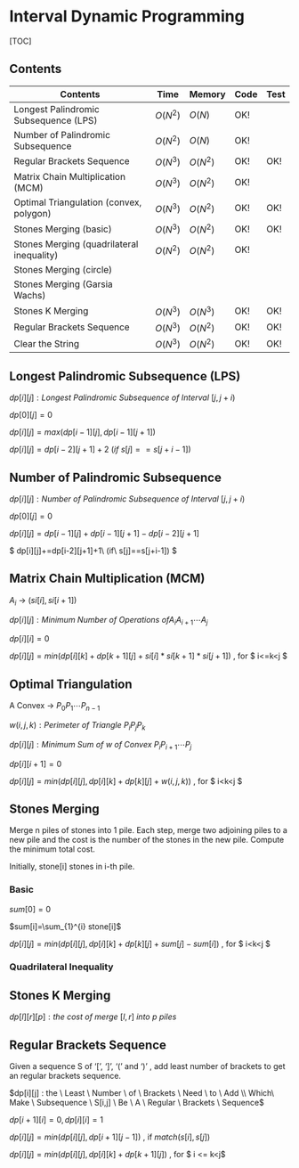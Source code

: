 # Interval Dynamic Programming



[TOC]



## Contents

| Contents                                  | Time     | Memory   | Code | Test |
| ----------------------------------------- | -------- | -------- | ---- | ---- |
| Longest Palindromic Subsequence (LPS)     | $O(N^2)$ | $O(N)$   | OK!  |      |
| Number of Palindromic Subsequence         | $O(N^2)$ | $O(N)$   | OK!  |      |
| Regular Brackets Sequence                 | $O(N^3)$ | $O(N^2)$ | OK!  | OK!  |
| Matrix Chain Multiplication (MCM)         | $O(N^3)$ | $O(N^2)$ | OK!  |      |
| Optimal Triangulation (convex, polygon)   | $O(N^3)$ | $O(N^2)$ | OK!  | OK!  |
| Stones Merging (basic)                    | $O(N^3)$ | $O(N^2)$ | OK!  | OK!  |
| Stones Merging (quadrilateral inequality) | $O(N^2)$ | $O(N^2)$ | OK!  |      |
| Stones Merging (circle)                   |          |          |      |      |
| Stones Merging (Garsia Wachs)             |          |          |      |      |
| Stones K Merging                          | $O(N^3)$ | $O(N^3)$ | OK!  | OK!  |
| Regular Brackets Sequence                 | $O(N^3)$ | $O(N^2)$ | OK!  | OK!  |
| Clear the String                          | $O(N^3)$ | $O(N^2)$ | OK!  | OK!  |



## Longest Palindromic Subsequence (LPS)

$dp[i][j]: Longest\ Palindromic\ Subsequence\ of\ Interval\ [j,j+i)$

$dp[0][j]=0$

$dp[i][j]=max(dp[i-1][j],dp[i-1][j+1])$

$dp[i][j]=dp[i-2][j+1]+2\ (if\ s[j]==s[j+i-1])$



## Number of Palindromic Subsequence

$dp[i][j]: Number\ of\ Palindromic\ Subsequence\ of\ Interval\ [j,j+i)​$

$dp[0][j]=0$

$dp[i][j]=dp[i-1][j]+dp[i-1][j+1]-dp[i-2][j+1]​$

$ dp[i][j]+=dp[i-2][j+1]+1\ (if\ s[j]==s[j+i-1]) ​$



## Matrix Chain Multiplication (MCM)

$A_i$ -> $(si[i],si[i+1])$

$dp[i][j] : Minimum \ Number \ of \ Operations \  of A_i A_{i+1} \cdots A_{j}$

$dp[i][i]=0$

$dp[i][j]=min(dp[i][k]+dp[k+1][j]+si[i]*si[k+1]*si[j+1])$ , for $ i<=k<j $



## Optimal Triangulation

A Convex -> $P_0 P_{1} \cdots P_{n-1}$

$w(i,j,k) : Perimeter \ of \ Triangle \ P_{i} P_{j} P_{k}$

$dp[i][j] : Minimum \ Sum \ of \ w \ of \ Convex \ P_i P_{i+1} \cdots P_{j}$

$dp[i][i+1]=0$

$dp[i][j]=min(dp[i][j],dp[i][k]+dp[k][j]+w(i,j,k))$ , for $ i<k<j $



## Stones Merging 

Merge n piles of stones into 1 pile. Each step, merge two adjoining piles to a new pile and the cost is the number of the stones in the new pile. Compute the minimum total cost.

Initially, stone[i] stones in i-th pile.

### Basic

$sum[0]=0$

$sum[i]=\sum_{1}^{i} stone[i]$

$dp[i][j]=min(dp[i][j],dp[i][k]+dp[k][j]+sum[j]-sum[i])$ , for $ i<k<j $



### Quadrilateral Inequality



## Stones K Merging

$dp[l][r][p]: the \ cost \ of \ merge \ [l,r] \ into \ p \ piles$





## Regular Brackets Sequence

Given a sequence S of ‘[’, ‘]’, ‘(’ and ‘)’ , add least number of brackets to get an regular brackets sequence.

$dp[i][j] : the \ Least \ Number \ of \ Brackets \ Need \ to \ Add \\ Which\ Make \ Subsequence \ S[i,j] \ Be \ A \ Regular \ Brackets \ Sequence$

$dp[i+1][i]=0,dp[i][i]=1$

$dp[i][j]=min(dp[i][j],dp[i+1][j-1])$ , if $match(s[i],s[j])$

$dp[i][j]=min(dp[i][j],dp[i][k]+dp[k+1][j])$ , for $ i <= k<j$

